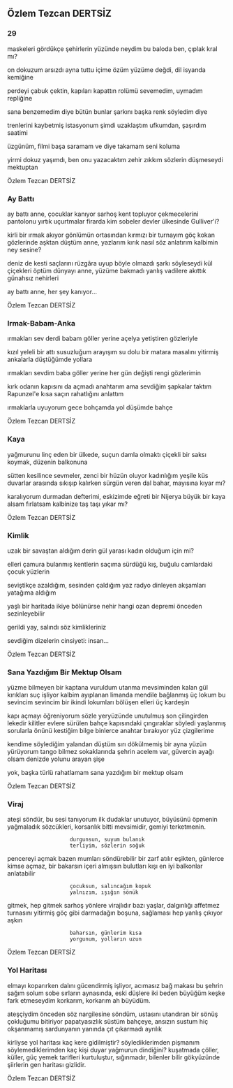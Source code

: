## Özlem Tezcan DERTSİZ

### 29

maskeleri gördükçe şehirlerin yüzünde
neydim bu baloda ben, çıplak kral mı?

on dokuzum arsızdı ayna tuttu içime
özüm yüzüme değdi, dil isyanda kemiğine

perdeyi çabuk çektin, kapıları kapattın
rolümü sevemedim, uymadım repliğine

sana benzemedim diye bütün bunlar
şarkını başka renk söyledim diye

trenlerini kaybetmiş istasyonum şimdi
uzaklaştım ufkumdan, şaşırdım saatimi

üzgünüm, filmi başa saramam
ve diye takamam seni koluma

yirmi dokuz yaşımdı, ben onu yazacaktım
zehir zıkkım sözlerin düşmeseydi mektuptan

Özlem Tezcan DERTSİZ

### Ay Battı

ay battı anne, çocuklar kanıyor
sarhoş kent topluyor çekmecelerini
pantolonu yırtık uçurtmalar firarda
kim sobeler devler ülkesinde Gulliver'i?

kirli bir ırmak akıyor gönlümün ortasından
kırmızı bir turnayım göç kokan gözlerinde
aşktan düştüm anne, yazlarım kırık
nasıl söz anlatırım kalbimin ney sesine?

deniz de kesti saçlarını rüzgâra uyup
böyle olmazdı şarkı söyleseydi kül çiçekleri
öptüm dünyayı anne, yüzüme bakmadı
yanlış vadilere akıttık günahsız nehirleri

ay battı anne, her şey kanıyor...

Özlem Tezcan DERTSİZ

### Irmak-Babam-Anka

ırmakları sev derdi babam
göller yerine
açelya yetiştiren gözleriyle

kızıl yeleli bir attı susuzluğum
arayışım su dolu bir matara
masalını yitirmiş ankalarla
düştüğümde yollara

ırmakları sevdim baba
göller yerine
her gün değişti rengi gözlerimin

kırk odanın kapısını da
açmadı anahtarım
ama sevdiğim şapkalar taktım
Rapunzel'e kısa saçın rahatlığını anlattım

ırmaklarla uyuyorum gece
bohçamda yol
düşümde bahçe

Özlem Tezcan DERTSİZ

### Kaya

yağmurunu linç eden bir ülkede,
suçun damla olmaktı
çiçekli bir saksı koymak,
düzenin balkonuna

sütten kesilince sevmeler,
zenci bir hüzün oluyor kadınlığım
yeşile küs duvarlar arasında
sıkışıp kalırken sürgün veren dal
bahar, mayısına kıyar mı?

karalıyorum durmadan defterimi,
eskizimde eğreti bir Nijerya
büyük bir kaya alsam
fırlatsam kalbinize
taş taşı yıkar mı?

Özlem Tezcan DERTSİZ

### Kimlik

uzak bir savaştan aldığım
derin gül yarası
kadın olduğum için mi?

elleri çamura bulanmış kentlerin
saçıma sürdüğü kış,
buğulu camlardaki çocuk yüzlerin

seviştikçe azaldığım,
sesinden çaldığım yaz
radyo dinleyen akşamları
yatağıma aldığım

yaşlı bir haritada
ikiye bölünürse nehir
hangi ozan
depremi önceden sezinleyebilir

gerildi yay, salındı söz
kimlikleriniz


sevdiğim dizelerin cinsiyeti: insan...

Özlem Tezcan DERTSİZ

### Sana Yazdığım Bir Mektup Olsam

yüzme bilmeyen bir kaptana vuruldum
utanma mevsiminden kalan gül kırıkları
suç işliyor kalbim ayıplanan limanda
mendile bağlanmış üç lokum bu sevincim
sevincim bir ikindi lokumları bölüşen
elleri üç kardeşin

kapı açmayı öğreniyorum sözle
yeryüzünde unutulmuş son çilingirden
lekedir kilitler evlere sürülen
bahçe kapısındaki çıngıraklar söyledi
yaşlanmış sorularla önünü kestiğim bilge
binlerce anahtar bırakıyor yüz çizgilerime

kendime söylediğim yalandan düştüm
sırı dökülmemiş bir ayna yüzün
yürüyorum tango bilmez sokaklarında şehrin
acelem var, güvercin ayağı olsam
denizde yolunu arayan şişe

yok, başka türlü rahatlamam
sana yazdığım bir mektup olsam

Özlem Tezcan DERTSİZ

### Viraj

ateşi söndür, bu sesi tanıyorum
ilk dudaklar unutuyor, büyüsünü öpmenin
yağmaladık sözcükleri, korsanlık bitti
mevsimidir, gemiyi terketmenin.

                        durgunsun, suyum bulanık
                        terliyim, sözlerin soğuk

pencereyi açmak bazen mumları söndürebilir
bir zarf atılır eşikten,
günlerce kimse açmaz,
bir bakarsın içeri almışsın bulutları
kışı en iyi balkonlar anlatabilir

                        çocuksun, salıncağım kopuk
                        yalnızım, ışığın sönük

gitmek, hep gitmek sarhoş yönlere
virajlıdır bazı yaşlar, dalgınlığı affetmez
turnasını yitirmiş göç gibi darmadağın
boşuna, sağlaması hep yanlış çıkıyor aşkın

                        baharsın, günlerim kısa
                        yorgunum, yolların uzun

Özlem Tezcan DERTSİZ

### Yol Haritası

elmayı koparırken dalını gücendirmiş
işliyor, acımasız bağ makası bu şehrin
sağım solum sobe sırların aynasında,
eski düşlere iki beden büyüğüm
keşke fark etmeseydim korkarım,
korkarım ah büyüdüm.

ateşçiydim önceden söz nargilesine
söndüm, ustasını utandıran bir sönüş
çokluğumu bitiriyor papatyasızlık
süstüm bahçeye, ansızın sustum
hiç okşanmamış sardunyanın yanında
çıt çıkarmadı ayrılık

kirliyse yol haritası kaç kere gidilmiştir?
söylediklerimden pişmanım söylemediklerimden
kaç kişi duyar yağmurun dindiğini?
kuşatmada çöller, küller, güç yemek tarifleri
kurtuluştur, sığınmadır, bilenler bilir
gökyüzünde
şiirlerin gen haritası gizlidir.

Özlem Tezcan DERTSİZ